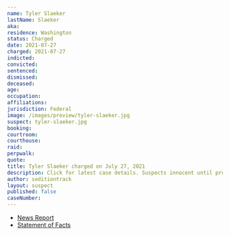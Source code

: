 ```yaml
---
name: Tyler Slaeker
lastName: Slaeker
aka:
residence: Washington
status: Charged
date: 2021-07-27
charged: 2021-07-27
indicted:
convicted:
sentenced:
dismissed:
deceased:
age:
occupation:
affiliations:
jurisdiction: Federal
image: /images/preview/tyler-slaeker.jpg
suspect: tyler-slaeker.jpg
booking:
courtroom:
courthouse:
raid:
perpwalk:
quote:
title: Tyler Slaeker charged on July 27, 2021
description: Click for latest case details. Suspects innocent until proven guilty.
author: seditiontrack
layout: suspect
published: false
caseNumber:
---
```


- [News Report](https://www.insider.com/capitol-rioter-arrested-after-mother-posted-his-pictures-on-facebook-2021-8)
- [Statement of Facts](https://extremism.gwu.edu/sites/g/files/zaxdzs2191/f/Tyler%20Slaeker%20Affidavit%20in%20Support%20of%20Application%20for%20Arrest%20Warrant.pdf)
